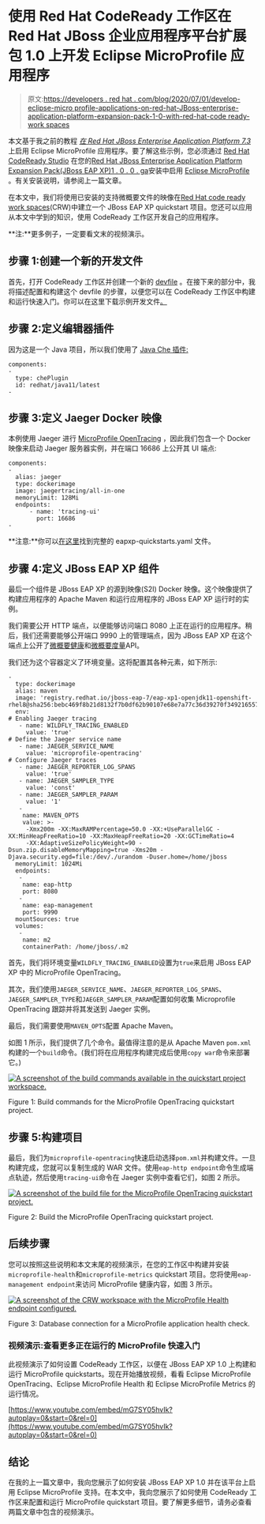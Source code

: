# 使用 Red Hat CodeReady 工作区在 Red Hat JBoss 企业应用程序平台扩展包 1.0 上开发 Eclipse MicroProfile 应用程序

> 原文:[https://developers . red hat . com/blog/2020/07/01/develop-eclipse-micro profile-applications-on-red-hat-JBoss-enterprise-application-platform-expansion-pack-1-0-with-red-hat-code ready-work spaces](https://developers.redhat.com/blog/2020/07/01/develop-eclipse-microprofile-applications-on-red-hat-jboss-enterprise-application-platform-expansion-pack-1-0-with-red-hat-codeready-workspaces)

本文基于我之前的教程 [*在 Red Hat JBoss Enterprise Application Platform 7.3*](https://developers.redhat.com/blog/2020/06/16/enable-eclipse-microprofile-applications-on-red-hat-jboss-enterprise-application-platform-7-3/)上启用 Eclipse MicroProfile 应用程序。要了解这些示例，您必须通过 [Red Hat CodeReady Studio](https://developers.redhat.com/products/codeready-studio/overview) 在您的[Red Hat JBoss Enterprise Application Platform Expansion Pack(JBoss EAP XP)1 . 0 . 0 . ga](https://developers.redhat.com/products/eap/download)安装中启用 [Eclipse MicroProfile](https://projects.eclipse.org/projects/technology.microprofile) 。有关安装说明，请参阅上一篇文章。

在本文中，我们将使用已安装的支持微概要文件的映像在[Red Hat code ready work spaces](https://developers.redhat.com/products/codeready-workspaces/overview)(CRW)中建立一个 JBoss EAP XP quickstart 项目。您还可以应用从本文中学到的知识，使用 CodeReady 工作区开发自己的应用程序。

**注:**更多例子，一定要看文末的视频演示。

## 步骤 1:创建一个新的开发文件

首先，打开 CodeReady 工作区并创建一个新的 [devfile](https://redhat-developer.github.io/devfile/) 。在接下来的部分中，我将描述配置和构建这个 devfile 的步骤，以便您可以在 CodeReady 工作区中构建和运行快速入门。你可以在这里下载示例开发文件[。](https://github.com/redhat-developer/rhd-article-extras)

## 步骤 2:定义编辑器插件

因为这是一个 Java 项目，所以我们使用了 [Java Che 插件:](https://github.com/eclipse/che-theia-java-plugin)

```
components: 
-
  type: chePlugin
  id: redhat/java11/latest
-

```

## 步骤 3:定义 Jaeger Docker 映像

本例使用 Jaeger 进行 [MicroProfile OpenTracing](https://github.com/eclipse/microprofile-opentracing) ，因此我们包含一个 Docker 映像来启动 Jaeger 服务器实例，并在端口 16686 上公开其 UI 端点:

```
components: 
- 
  alias: jaeger
  type: dockerimage
  image: jaegertracing/all-in-one
  memoryLimit: 128Mi
  endpoints:
      - name: 'tracing-ui'
        port: 16686
-

```

**注意:**你可以[在这里](https://github.com/redhat-developer/rhd-article-extras)找到完整的 eapxp-quickstarts.yaml 文件。

## 步骤 4:定义 JBoss EAP XP 组件

最后一个组件是 JBoss EAP XP 的源到映像(S2I) Docker 映像。这个映像提供了构建应用程序的 Apache Maven 和运行应用程序的 JBoss EAP XP 运行时的实例。

我们需要公开 HTTP 端点，以便能够访问端口 8080 上正在运行的应用程序。稍后，我们还需要能够公开端口 9990 上的管理端点，因为 JBoss EAP XP 在这个端点上公开了[微概要健康](https://github.com/eclipse/microprofile-health)和[微概要度量](https://github.com/eclipse/microprofile-metrics)API。

我们还为这个容器定义了环境变量。这将配置其各种元素，如下所示:

```
-
  type: dockerimage
  alias: maven
  image: 'registry.redhat.io/jboss-eap-7/eap-xp1-openjdk11-openshift-rhel8@sha256:bebc469f8b21d8132f7b0df62b90107e68e7a77c36d39270f349216557102787'
  env:
# Enabling Jaeger tracing
   - name: WILDFLY_TRACING_ENABLED
     value: 'true'
# Define the Jaeger service name 
   - name: JAEGER_SERVICE_NAME
     value: 'microprofile-opentracing'
# Configure Jaeger traces
   - name: JAEGER_REPORTER_LOG_SPANS 
     value: 'true'
   - name: JAEGER_SAMPLER_TYPE
     value: 'const'
   - name: JAEGER_SAMPLER_PARAM
     value: '1'
   -
    name: MAVEN_OPTS
    value: >-
     -Xmx200m -XX:MaxRAMPercentage=50.0 -XX:+UseParallelGC -XX:MinHeapFreeRatio=10 -XX:MaxHeapFreeRatio=20 -XX:GCTimeRatio=4
     -XX:AdaptiveSizePolicyWeight=90 -Dsun.zip.disableMemoryMapping=true -Xms20m -Djava.security.egd=file:/dev/./urandom -Duser.home=/home/jboss
  memoryLimit: 1024Mi
  endpoints:
   -
    name: eap-http
    port: 8080
   -
    name: eap-management
    port: 9990
  mountSources: true
  volumes:
   -
    name: m2
    containerPath: /home/jboss/.m2

```

首先，我们将环境变量`WILDFLY_TRACING_ENABLED`设置为`true`来启用 JBoss EAP XP 中的 MicroProfile OpenTracing。

其次，我们使用`JAEGER_SERVICE_NAME`、`JAEGER_REPORTER_LOG_SPANS`、`JAEGER_SAMPLER_TYPE`和`JAEGER_SAMPLER_PARAM`配置如何收集 Microprofile OpenTracing 跟踪并将其发送到 Jaeger 实例。

最后，我们需要使用`MAVEN_OPTS`配置 Apache Maven。

如图 1 所示，我们提供了几个命令。最值得注意的是从 Apache Maven `pom.xml`构建的一个`build`命令。(我们将在应用程序构建完成后使用`copy war`命令来部署它。)

[![A screenshot of the build commands available in the quickstart project workspace.](../Images/99acd69f6d53214eda18252e6d18e157.png "Commands")](/sites/default/files/blog/2020/06/user_tasks.png)

Figure 1: Build commands for the MicroProfile OpenTracing quickstart project.

## 步骤 5:构建项目

最后，我们为`microprofile-opentracing`快速启动选择`pom.xml`并构建文件。一旦构建完成，您就可以复制生成的 WAR 文件。使用`eap-http endpoint`命令生成端点轨迹，然后使用`tracing-ui`命令在 Jaeger 实例中查看它们，如图 2 所示。

[![A screenshot of the build file for the MicroProfile OpenTracing quickstart project.](../Images/e57822e5f59457f371bab2c2a10df9ad.png "MP Opentracing build")](/sites/default/files/blog/2020/06/building_opentracing_example.png)

Figure 2: Build the MicroProfile OpenTracing quickstart project.

## 后续步骤

您可以按照这些说明和本文末尾的视频演示，在您的工作区中构建并安装`microprofile-health`和`microprofile-metrics` quickstart 项目。您将使用`eap-management endpoint`来访问 MicroProfile 健康内容，如图 3 所示。

[![A screenshot of the CRW workspace with the MicroProfile Health endpoint configured.](../Images/bfd8290b3e72010294e10eabec7e3476.png "MP Health Endpoint")](/sites/default/files/blog/2020/06/mp_health_endpoint.png)

Figure 3: Database connection for a MicroProfile application health check.

### 视频演示:查看更多正在运行的 MicroProfile 快速入门

此视频演示了如何设置 CodeReady 工作区，以便在 JBoss EAP XP 1.0 上构建和运行 MicroProfile quickstarts。现在开始播放视频，看看 Eclipse MicroProfile OpenTracing、Eclipse MicroProfile Health 和 Eclipse MicroProfile Metrics 的运行情况。

[https://www.youtube.com/embed/mG7SY05hvIk?autoplay=0&start=0&rel=0](https://www.youtube.com/embed/mG7SY05hvIk?autoplay=0&start=0&rel=0)

## 结论

在我的上一篇文章中，我向您展示了如何安装 JBoss EAP XP 1.0 并在该平台上启用 Eclipse MicroProfile 支持。在本文中，我向您展示了如何使用 CodeReady 工作区来配置和运行 MicroProfile quickstart 项目。要了解更多细节，请务必查看两篇文章中包含的视频演示。